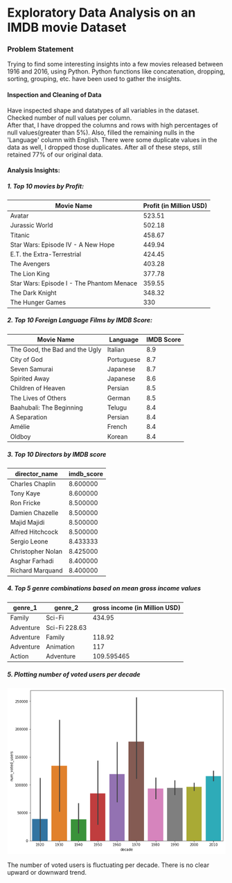 # Exploratory Data Analysis on an IMDB movie Dataset

### Problem Statement
Trying to find some interesting insights into a few movies released between 1916 and 2016, using Python. Python functions like concatenation, dropping, sorting, grouping, etc. have been used to gather the insights.

#### Inspection and Cleaning of Data

Have inspected shape and datatypes of all variables in the dataset. Checked number of null values per column.\
After that, I have dropped the columns and rows with high percentages of null values(greater than 5%).
Also, filled the remaining nulls in the 'Language' column with English.
There were some duplicate values in the data as well, I dropped those duplicates.
After all of these steps, still retained 77% of our original data.

#### Analysis Insights:

##### 1. **Top 10 movies by Profit**:

Movie Name | Profit (in Million USD)
--- | ---
Avatar | 523.51
Jurassic World | 502.18
Titanic | 458.67
Star Wars: Episode IV - A New Hope | 449.94
E.T. the Extra-Terrestrial | 424.45
The Avengers | 403.28
The Lion King | 377.78
Star Wars: Episode I - The Phantom Menace | 359.55
The Dark Knight | 348.32
The Hunger Games | 330

##### 2. **Top 10 Foreign Language Films by IMDB Score**:

Movie Name | Language | IMDB Score
--- | --- | ---
The Good, the Bad and the Ugly	| Italian | 8.9
City of God	| Portuguese | 8.7
Seven Samurai |	Japanese | 8.7
Spirited Away |	Japanese | 8.6
Children of Heaven |	Persian | 8.5
The Lives of Others	| German | 8.5
Baahubali: The Beginning | Telugu | 8.4
A Separation	| Persian | 8.4
Amélie	| French | 8.4
Oldboy | Korean | 8.4

##### 3. **Top 10 Directors by IMDB score**

director_name	| imdb_score
--- | ---
Charles Chaplin	| 8.600000
Tony Kaye	| 8.600000
Ron Fricke	| 8.500000
Damien Chazelle |	8.500000
Majid Majidi	| 8.500000
Alfred Hitchcock |	8.500000
Sergio Leone	| 8.433333
Christopher Nolan |	8.425000
Asghar Farhadi |	8.400000
Richard Marquand	| 8.400000

##### 4. **Top 5 genre combinations based on mean gross income values**

genre_1	| genre_2	 | gross income (in Million USD)
--- | --- | ---
Family	| Sci-Fi |	434.95
Adventure |	Sci-Fi	228.63
Adventure | Family	| 118.92
Adventure | Animation	| 117
Action | Adventure	| 109.595465

##### 5. **Plotting number of voted users per decade**

![Alt text](images/Number_of_voted_users_per_decade.png?raw=true "Title")

The number of voted users is fluctuating per decade. There is no clear upward or downward trend.
